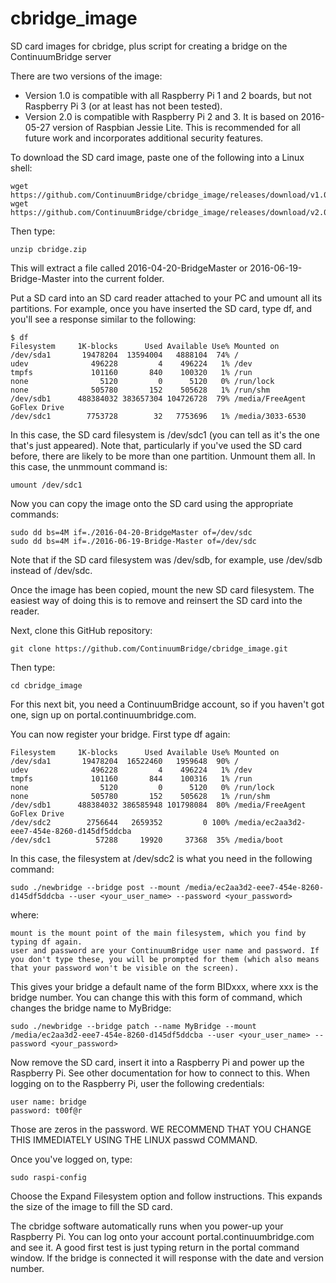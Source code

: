 # cbridge_image
SD card images for cbridge, plus script for creating a bridge on the ContinuumBridge server

There are two versions of the image:

* Version 1.0 is compatible with all Raspberry Pi 1 and 2 boards, but not Raspberry Pi 3 (or at least has not been tested).
* Version 2.0 is compatible with Raspberry Pi 2 and 3. It is based on 2016-05-27 version of Raspbian Jessie Lite. This is recommended for all future work and incorporates additional security features.

To download the SD card image, paste one of the following into a Linux shell:

    wget https://github.com/ContinuumBridge/cbridge_image/releases/download/v1.0/cbridge.zip
    wget https://github.com/ContinuumBridge/cbridge_image/releases/download/v2.0/cbridge.zip

Then type:

    unzip cbridge.zip

This will extract a file called 2016-04-20-BridgeMaster or 2016-06-19-Bridge-Master into the current folder. 

Put a SD card into an SD card reader attached to your PC and umount all its partitions. For example, once you have inserted the SD card, type df, and you'll see a response similar to the following:

    $ df
    Filesystem     1K-blocks      Used Available Use% Mounted on
    /dev/sda1       19478204  13594004   4888104  74% /
    udev              496228         4    496224   1% /dev
    tmpfs             101160       840    100320   1% /run
    none                5120         0      5120   0% /run/lock
    none              505780       152    505628   1% /run/shm
    /dev/sdb1      488384032 383657304 104726728  79% /media/FreeAgent GoFlex Drive
    /dev/sdc1        7753728        32   7753696   1% /media/3033-6530

In this case, the SD card filesystem is /dev/sdc1 (you can tell as it's the one that's just appeared). Note that, particularly if you've used the SD card before, there are likely to be more than one partition. Unmount them all. In this case, the unmmount command is:

    umount /dev/sdc1

Now you can copy the image onto the SD card using the appropriate commands:

    sudo dd bs=4M if=./2016-04-20-BridgeMaster of=/dev/sdc
    sudo dd bs=4M if=./2016-06-19-Bridge-Master of=/dev/sdc

Note that if the SD card filesystem was /dev/sdb, for example, use /dev/sdb instead of /dev/sdc.

Once the image has been copied, mount the new SD card filesystem. The easiest way of doing this is to remove and reinsert the SD card into the reader.

Next, clone this GitHub repository:

    git clone https://github.com/ContinuumBridge/cbridge_image.git

Then type:

    cd cbridge_image

For this next bit, you need a ContinuumBridge account, so if you haven't got one, sign up on portal.continuumbridge.com.

You can now register your bridge. First type df again:

    Filesystem     1K-blocks      Used Available Use% Mounted on
    /dev/sda1       19478204  16522460   1959648  90% /
    udev              496228         4    496224   1% /dev
    tmpfs             101160       844    100316   1% /run
    none                5120         0      5120   0% /run/lock
    none              505780       152    505628   1% /run/shm
    /dev/sdb1      488384032 386585948 101798084  80% /media/FreeAgent GoFlex Drive
    /dev/sdc2        2756644   2659352         0 100% /media/ec2aa3d2-eee7-454e-8260-d145df5ddcba
    /dev/sdc1          57288     19920     37368  35% /media/boot

In this case, the filesystem at /dev/sdc2 is what you need in the following command:

    sudo ./newbridge --bridge post --mount /media/ec2aa3d2-eee7-454e-8260-d145df5ddcba --user <your_user_name> --password <your_password>

where:

    mount is the mount point of the main filesystem, which you find by typing df again.
    user and password are your ContinuumBridge user name and password. If you don't type these, you will be prompted for them (which also means that your password won't be visible on the screen).
  
This gives your bridge a default name of the form BIDxxx, where xxx is the bridge number. You can change this with this form of command, which changes the bridge name to MyBridge:

    sudo ./newbridge --bridge patch --name MyBridge --mount /media/ec2aa3d2-eee7-454e-8260-d145df5ddcba --user <your_user_name> --password <your_password>
  
Now remove the SD card, insert it into a Raspberry Pi and power up the Raspberry Pi. See other documentation for how to connect to this. When logging on to the Raspberry Pi, user the following credentials:

    user name: bridge
    password: t00f@r
    
Those are zeros in the password. WE RECOMMEND THAT YOU CHANGE THIS IMMEDIATELY USING THE LINUX passwd COMMAND.

Once you've logged on, type:

    sudo raspi-config
  
Choose the Expand Filesystem option and follow instructions. This expands the size of the image to fill the SD card.

The cbridge software automatically runs when you power-up your Raspberry Pi. You can log onto your account portal.continuumbridge.com and see it. A good first test is just typing return in the portal command window. If the bridge is connected it will response with the date and version number.




